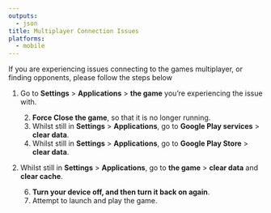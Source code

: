 ```yaml
---
outputs:
  - json
title: Multiplayer Connection Issues
platforms:
  - mobile
---
```

If you are experiencing issues connecting to the games multiplayer, or finding opponents, please follow the steps below

1. Go to **Settings** > **Applications** > **the game** you’re experiencing the issue with.

   2. **Force Close the game**, so that it is no longer running.
   3. Whilst still in **Settings** > **Applications**, go to **Google Play services** > **clear data**.
   4. Whilst still in **Settings** > **Applications**, go to **Google Play Store** > **clear data**.
2. Whilst still in **Settings** > **Applications**, go to **the game** > **clear data** and **clear cache**.

   6. **Turn your device off, and then turn it back on again**.
   7. Attempt to launch and play the game.